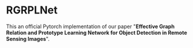 # RGRPLNet
This an official Pytorch implementation of our paper "**Effective Graph Relation and Prototype Learning Network for Object Detection in Remote Sensing Images**".
